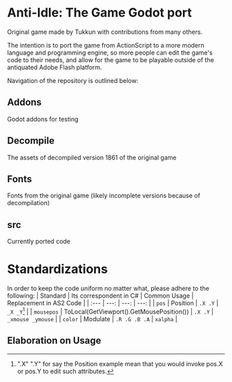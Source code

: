 # Anti-Idle: The Game Godot port
Original game made by Tukkun with contributions from many others.

The intention is to port the game from ActionScript to a more modern language and programming engine, so more people can edit the game's code to their needs, and allow for the game to be playable outside of the antiquated Adobe Flash platform.

Navigation of the repository is outlined below:

## Addons
Godot addons for testing

## Decompile
The assets of decompiled version 1861 of the original game

## Fonts
Fonts from the original game (likely incomplete versions because of decompilation)

## src
Currently ported code

# Standardizations
In order to keep the code uniform no matter what, please adhere to the following:
| Standard | Its correspondent in C# | Common Usage | Replacement in AS2 Code |
| :--- | ---: | ---: | ---: |
| `pos` | Position | `.X .Y` | `_X _Y`[^1] |
| `mousepos` | ToLocal(GetViewport().GetMousePosition()) | `.X .Y` | `_xmouse _ymouse` |
| `color` | Modulate | `.R .G .B .A` | `xalpha` |

## Elaboration on Usage
[^1]: ".X" ".Y" for say the Position example mean that you would invoke pos.X or pos.Y to edit such attributes.